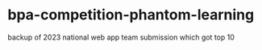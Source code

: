 # bpa-competition-phantom-learning
 backup of 2023 national web app team submission which got top 10
